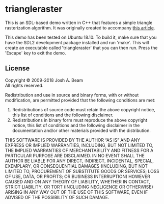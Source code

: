 triangleraster
==============

This is an SDL-based demo written in C++ that features a simple triangle rasterization algorithm. It was originally created to accompany [this article](https://www.joshbeam.com/articles/triangle_rasterization/).

This demo has been tested on Ubuntu 18.10. To build it, make sure that you have the SDL2 development package installed and run 'make'. This will create an executable called 'triangleraster' that you can then run. Press the 'Escape' key to exit the demo.

License
-------
Copyright © 2009-2018 Josh A. Beam  
All rights reserved.

Redistribution and use in source and binary forms, with or without modification, are permitted provided that the following conditions are met:

  1. Redistributions of source code must retain the above copyright notice, this list of conditions and the following disclaimer.
  2. Redistributions in binary form must reproduce the above copyright notice, this list of conditions and the following disclaimer in the documentation and/or other materials provided with the distribution.

THIS SOFTWARE IS PROVIDED BY THE AUTHOR “AS IS” AND ANY EXPRESS OR IMPLIED WARRANTIES, INCLUDING, BUT NOT LIMITED TO, THE IMPLIED WARRANTIES OF MERCHANTABILITY AND FITNESS FOR A PARTICULAR PURPOSE ARE DISCLAIMED. IN NO EVENT SHALL THE AUTHOR BE LIABLE FOR ANY DIRECT, INDIRECT, INCIDENTAL, SPECIAL, EXEMPLARY, OR CONSEQUENTIAL DAMAGES (INCLUDING, BUT NOT LIMITED TO, PROCUREMENT OF SUBSTITUTE GOODS OR SERVICES; LOSS OF USE, DATA, OR PROFITS; OR BUSINESS INTERRUPTION) HOWEVER CAUSED AND ON ANY THEORY OF LIABILITY, WHETHER IN CONTACT, STRICT LIABILITY, OR TORT (INCLUDING NEGLIGENCE OR OTHERWISE) ARISING IN ANY WAY OUT OF THE USE OF THIS SOFTWARE, EVEN IF ADVISED OF THE POSSIBILITY OF SUCH DAMAGE.
